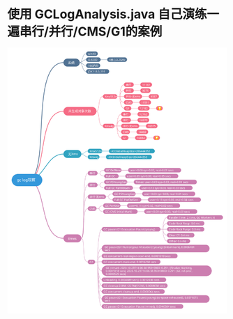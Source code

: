 # 使用 GCLogAnalysis.java 自己演练一遍串行/并行/CMS/G1的案例  
![image](https://github.com/gaoliang-dl/JAVA-000/blob/main/Week_02/gcLog.svg)  
